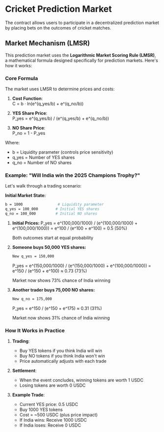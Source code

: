 # Cricket Prediction Market

The contract allows users to participate in a decentralized prediction market by placing bets on the outcomes of cricket matches.

## Market Mechanism (LMSR)

This prediction market uses the **Logarithmic Market Scoring Rule (LMSR)**, a mathematical formula designed specifically for prediction markets. Here's how it works:

### Core Formula
The market uses LMSR to determine prices and costs:

1. **Cost Function**:  
   C = b · ln(e^(q_yes/b) + e^(q_no/b))
   
2. **YES Share Price**:  
   P_yes = e^(q_yes/b) / (e^(q_yes/b) + e^(q_no/b))

3. **NO Share Price**:  
   P_no = 1 - P_yes

Where:
- b = Liquidity parameter (controls price sensitivity)
- q_yes = Number of YES shares
- q_no = Number of NO shares

### Example: "Will India win the 2025 Champions Trophy?"

Let's walk through a trading scenario:

**Initial Market State:**
```bash
b = 1000                # Liquidity parameter
q_yes = 100_000        # Initial YES shares
q_no = 100_000         # Initial NO shares
```

1. **Initial Prices:**
   P_yes = e^(100,000/1000) / (e^(100,000/1000) + e^(100,000/1000))
   = e^100 / (e^100 + e^100)
   = 0.5 (50%)

   Both outcomes start at equal probability

2. **Someone buys 50,000 YES shares:**
   ```bash
   New q_yes = 150,000
   ```
   P_yes = e^(150,000/1000) / (e^(150,000/1000) + e^(100,000/1000))
   = e^150 / (e^150 + e^100)
   ≈ 0.73 (73%)

   Market now shows 73% chance of India winning

3. **Another trader buys 75,000 NO shares:**
   ```bash
   New q_no = 175,000
   ```
   P_yes = e^150 / (e^150 + e^175)
   ≈ 0.31 (31%)

   Market now shows 31% chance of India winning

### How It Works in Practice

1. **Trading**:
   - Buy YES tokens if you think India will win
   - Buy NO tokens if you think India won't win
   - Price automatically adjusts with each trade

2. **Settlement**:
   - When the event concludes, winning tokens are worth 1 USDC
   - Losing tokens are worth 0 USDC

3. **Example Trade**:
   - Current YES price: 0.5 USDC
   - Buy 1000 YES tokens
   - Cost = ~500 USDC (plus price impact)
   - If India wins: Receive 1000 USDC
   - If India loses: Receive 0 USDC
